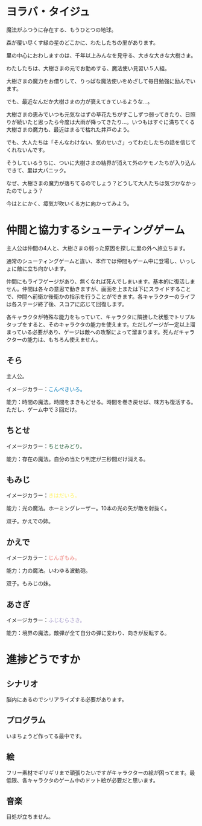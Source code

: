 # ヨラバ・タイジュ

魔法がふつうに存在する、もうひとつの地球。

森が覆い尽くす緑の星のどこかに、わたしたちの里があります。

里の中心におわしますのは、千年以上みんなを見守る、大きな大きな大樹さま。

わたしたちは、大樹さまの元でお勤めする、魔法使い見習い５人組。

大樹さまの魔力をお借りして、りっぱな魔法使いをめざして毎日勉強に励んでいます。

でも、最近なんだか大樹さまの力が衰えてきているような…。

大樹さまの恵みでいつも元気なはずの草花たちがすこしずつ弱ってきたり、日照りが続いたと思ったら今度は大雨が降ってきたり…。いつもはすぐに満ちてくる大樹さまの魔力も、最近はまるで枯れた井戸のよう。

でも、大人たちは「そんなわけない、気のせいさ」ってわたしたちの話を信じてくれないんです。

そうしているうちに、ついに大樹さまの結界が消えて外のケモノたちが入り込んできて、里は大パニック。

なぜ、大樹さまの魔力が落ちてるのでしょう？どうして大人たちは気づかなかったのでしょう？

今はとにかく、瘴気が吹いくる方に向かってみよう。

# 仲間と協力するシューティングゲーム

主人公は仲間の4人と、大樹さまの弱った原因を探しに里の外へ旅立ちます。

通常のシューティングゲームと違い、本作では仲間もゲーム中に登場し、いっしょに敵に立ち向かいます。

仲間にもライフゲージがあり、無くなれば死んでしまいます。基本的に復活しません。仲間は各々の意思で動きますが、画面を上または下にスライドすることで、仲間へ前衛か後衛かの指示を行うことができます。各キャラクターのライフは各ステージ終了後、スコアに応じて回復します。

各キャラクタが特殊な能力をもっていて、キャラクタに隣接した状態でトリプルタップをすると、そのキャラクタの能力を使えます。ただしゲージが一定以上溜まっている必要があり、ゲージは敵への攻撃によって溜まります。死んだキャラクターの能力は、もちろん使えません。

## そら

主人公。

イメージカラー：<font color="#007bbb">こんぺきいろ。</font>

能力：時間の魔法。時間をまきもどせる。時間を巻き戻せば、味方も復活する。ただし、ゲーム中で３回だけ。

## ちとせ

イメージカラー：<font color="#316745">ちとせみどり。</font>

能力：存在の魔法。自分の当たり判定が三秒間だけ消える。

## もみじ

イメージカラー：<font color="#fef263">きはだいろ。</font>

能力：光の魔法。ホーミングレーザー。10本の光の矢が敵を射抜く。

双子。かえでの姉。

## かえで

イメージカラー：<font color="#ee827c">じんざもみ。</font>

能力：力の魔法。いわゆる波動砲。

双子。もみじの妹。

## あさぎ

イメージカラー：<font color="#a59aca">ふじむらさき。</font>

能力：境界の魔法。敵弾が全て自分の弾に変わり、向きが反転する。

# 進捗どうですか

## シナリオ

脳内にあるのでシリアライズする必要があります。

## プログラム

いまちょうど作ってる最中です。

## 絵

フリー素材でギリギリまで頑張りたいですがキャラクターの絵が困ってます。最低限、各キャラクタのゲーム中のドット絵が必要だと思います。

## 音楽

目処が立ちません。

